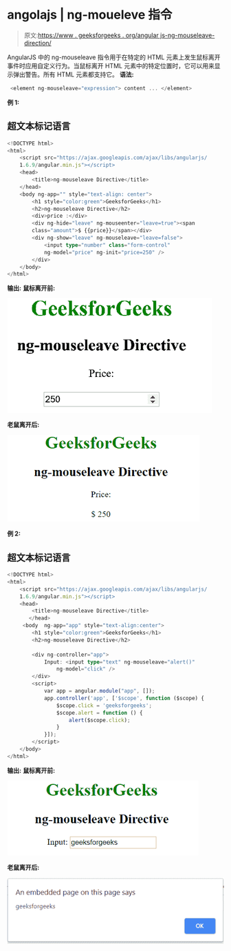 # angolajs | ng-moueleve 指令

> 原文:[https://www . geeksforgeeks . org/angular js-ng-mouseleave-direction/](https://www.geeksforgeeks.org/angularjs-ng-mouseleave-directive/)

AngularJS 中的 ng-mouseleave 指令用于在特定的 HTML 元素上发生鼠标离开事件时应用自定义行为。当鼠标离开 HTML 元素中的特定位置时，它可以用来显示弹出警告。所有 HTML 元素都支持它。
**语法:**

```ts
 <element ng-mouseleave="expression"> content ... </element> 
```

**例 1:**

## 超文本标记语言

```ts
<!DOCTYPE html>
<html>
    <script src="https://ajax.googleapis.com/ajax/libs/angularjs/
    1.6.9/angular.min.js"></script>
    <head>
        <title>ng-mouseleave Directive</title>
    </head>
    <body ng-app="" style="text-align: center">
        <h1 style="color:green">GeeksforGeeks</h1>
        <h2>ng-mouseleave Directive</h2>
        <div>price :</div>
        <div ng-hide="leave" ng-mouseenter="leave=true"><span
        class="amount">$ {{price}}</span></div>
        <div ng-show="leave" ng-mouseleave="leave=false">
            <input type="number" class="form-control"
            ng-model="price" ng-init="price=250" />
        </div>
    </body>
</html>
```

**输出:**
**鼠标离开前:**

![ngmouseleave](img/1f6444c810c65acd0412cba2a3ecdcaa.png)

**老鼠离开后:**

![ngmouseleave](img/2e75e3856c8a43d9bd1b02ea29d329f8.png)

**例 2:**

## 超文本标记语言

```ts
<!DOCTYPE html>
<html>
    <script src="https://ajax.googleapis.com/ajax/libs/angularjs/
    1.6.9/angular.min.js"></script>
    <head>
        <title>ng-mouseleave Directive</title>
       </head>
     <body  ng-app="app" style="text-align:center">
        <h1 style="color:green">GeeksforGeeks</h1>
        <h2>ng-mouseleave Directive</h2>

        <div ng-controller="app">
            Input: <input type="text" ng-mouseleave="alert()"
                ng-model="click" />
        </div>
        <script>
            var app = angular.module("app", []);
            app.controller('app', ['$scope', function ($scope) {
                $scope.click = 'geeksforgeeks';
                $scope.alert = function () {
                    alert($scope.click);
                }
            }]);
        </script>
    </body>
</html>
```

**输出:**
**鼠标离开前:**

![ngmouseleave](img/cccecd287c44f3b3051154978e9bea20.png)

**老鼠离开后:**

![ngmouseleave](img/4ea808cee8c9466d8cd95fbe8eb23b63.png)